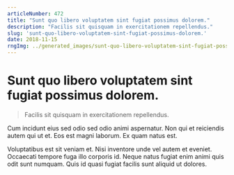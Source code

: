 ```yaml
---
articleNumber: 472
title: "Sunt quo libero voluptatem sint fugiat possimus dolorem."
description: "Facilis sit quisquam in exercitationem repellendus."
slug: 'sunt-quo-libero-voluptatem-sint-fugiat-possimus-dolorem.'
date: 2018-11-15
rngImg: ../generated_images/sunt-quo-libero-voluptatem-sint-fugiat-possimus-dolorem..jpg
---
```


# Sunt quo libero voluptatem sint fugiat possimus dolorem.

> Facilis sit quisquam in exercitationem repellendus.

Cum incidunt eius sed odio sed odio animi aspernatur. Non qui et reiciendis autem qui ut et. Eos est magni laborum. Ex quam natus est.
 Voluptatibus est sit veniam et. Nisi inventore unde vel autem et eveniet. Occaecati tempore fuga illo corporis id. Neque natus fugiat enim animi quis odit sunt numquam. Quis id quasi fugiat facilis sunt aliquid ut dolores.
